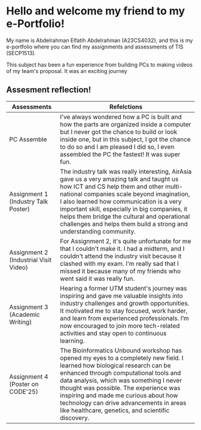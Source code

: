 # Hello and welcome my friend to my e-Portfolio!

My name is Abdelrahman Elfatih Abdelrahman (A23CS4032), and this is my e-portfolio where you can find my assignments and assessments of TIS (SECP1513). 

This subject has been a fun experience from building PCs to making videos of my team's proposal. It was an exciting journey

## Assesment reflection! 

|      Assessments          |                                 Refelctions                                                           |        
|---------------------------|-------------------------------------------------------------------------------------------------------|
|PC Assemble               |I've always wondered how a PC is built and how the parts are organized inside a computer but I never got the chance to build or look inside one, but in this subject, I got the chance to do so and I am pleased I did so, I even assembled the PC the fastest! It was super fun. |
|Assignment 1 (Industry Talk Poster)             |The industry talk was really interesting, AirAsia gave us a very amazing talk and taught us how ICT and CS help them and other multi-national companies scale beyond imagination, I also learned how communication is a very important skill, especially in big companies, it helps them bridge the cultural and operational challenges and helps them build a strong and understanding community. |
|Assignment 2 (Industrial Visit Video)               |For Assignment 2, it's quite unfortunate for me that I couldn't make it. I had a midterm, and I couldn't attend the industry visit because it clashed with my exam. I'm really sad that I missed it because many of my friends who went said it was really fun.|
|Assignment 3 (Academic Writing)             |Hearing a former UTM student's journey was inspiring and gave me valuable insights into industry challenges and growth opportunities. It motivated me to stay focused, work harder, and learn from experienced professionals. I’m now encouraged to join more tech-related activities and stay open to continuous learning.|
|Assignment 4 (Poster on CODE'25)             |The Bioinformatics Unbound workshop has opened my eyes to a completely new field. I learned how biological research can be enhanced through computational tools and data analysis, which was something I never thought was possible. The experience was inspiring and made me curious about how technology can drive advancements in areas like healthcare, genetics, and scientific discovery.|

